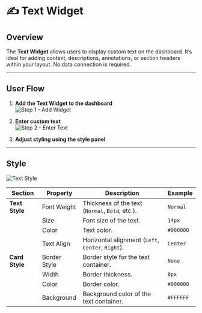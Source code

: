 # ✍️ Text Widget

## Overview

The **Text Widget** allows users to display custom text on the dashboard. It’s ideal for adding context, descriptions, annotations, or section headers within your layout. No data connection is required.

---

## User Flow

1. **Add the Text Widget to the dashboard**  
   ![Step 1 - Add Widget](/vdata/documentation/xplorer/text/text.webp)

2. **Enter custom text**  
   ![Step 2 - Enter Text](/vdata/documentation/xplorer/text/text-preview.webp)

3. **Adjust styling using the style panel**

---

## Style

![Text Style](/vdata/documentation/xplorer/text/text-style.webp)

| Section          | Property       | Description                                            | Example           |
|------------------|----------------|--------------------------------------------------------|-------------------|
| **Text Style**   | Font Weight     | Thickness of the text (`Normal`, `Bold`, etc.).        | `Normal`          |
|                  | Size            | Font size of the text.                                 | `14px`            |
|                  | Color           | Text color.                                            | `#000000`         |
|                  | Text Align      | Horizontal alignment (`Left`, `Center`, `Right`).      | `Center`          |
| **Card Style**   | Border Style    | Border style for the text container.                   | `None`            |
|                  | Width           | Border thickness.                                      | `0px`             |
|                  | Color           | Border color.                                          | `#000000`         |
|                  | Background      | Background color of the text container.                | `#FFFFFF`         |

